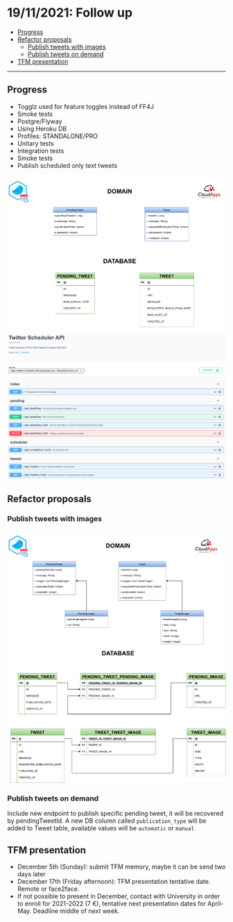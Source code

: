 # 19/11/2021: Follow up

- [Progress](#progress)
- [Refactor proposals](#refactor-proposals)
  - [Publish tweets with images](#publish-tweets-with-images)
  - [Publish tweets on demand](#publish-tweets-on-demand)
- [TFM presentation](#tfm-presentation)

---

## Progress

- Togglz used for feature toggles instead of FF4J
- Smoke tests
- Postgre/Flyway
- Using Heroku DB
- Profiles: STANDALONE/PRO
- Unitary tests
- Integration tests
- Smoke tests
- Publish scheduled only text tweets

![v1](../../diagrams/twitter-scheduler-v1.png)

![openapi](../../diagrams/openapi.png)

## Refactor proposals

### Publish tweets with images

![v2](../../diagrams/twitter-scheduler-v2.png)

### Publish tweets on demand

Include new endpoint to publish specific pending tweet, it will be recovered by pendingTweetId. A new DB column called `publication_type` will be added to Tweet table, available values will be `automatic` or `manual`

## TFM presentation

- December 5th (Sunday): submit TFM memory, maybe it can be send two days later
- December 17th (Friday afternoon): TFM presentation tentative date. Remote or face2face.
- If not possible to present in December, contact with University in order to enroll for 2021-2022 (7 €), tentative next presentation dates for April-May. Deadline middle of next week.
